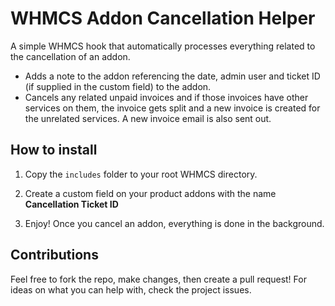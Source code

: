 # WHMCS Addon Cancellation Helper

A simple WHMCS hook that automatically processes everything related to the cancellation of an addon.
 * Adds a note to the addon referencing the date, admin user and ticket ID (if supplied in the custom field) to the addon.
 * Cancels any related unpaid invoices and if those invoices have other services on them, the invoice gets split and a new invoice is created for the unrelated services. A new invoice email is also sent out. 



## How to install

1. Copy the ```includes``` folder to your root WHMCS directory.

2. Create a custom field on your product addons with the name **Cancellation Ticket ID**
3. Enjoy! Once you cancel an addon, everything is done in the background.



## Contributions

Feel free to fork the repo, make changes, then create a pull request! For ideas on what you can help with, check the project issues.